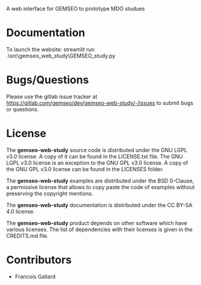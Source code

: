 <!--
Copyright 2021 IRT Saint Exupéry, https://www.irt-saintexupery.com

This work is licensed under the Creative Commons Attribution-ShareAlike 4.0
International License. To view a copy of this license, visit
http://creativecommons.org/licenses/by-sa/4.0/ or send a letter to Creative
Commons, PO Box 1866, Mountain View, CA 94042, USA.
-->

A web interface for GEMSEO to prototype MDO studues

# Documentation

To launch the website:
streamlit run .\src\gemseo_web_study\GEMSEO_study.py

# Bugs/Questions

Please use the gitlab issue tracker at
<https://gitlab.com/gemseo/dev/gemseo-web-study/-/issues>
to submit bugs or questions.

# License

The **gemseo-web-study** source code is distributed under the GNU LGPL v3.0 license.
A copy of it can be found in the LICENSE.txt file.
The GNU LGPL v3.0 license is an exception to the GNU GPL v3.0 license.
A copy of the GNU GPL v3.0 license can be found in the LICENSES folder.

The **gemseo-web-study** examples are distributed under the BSD 0-Clause, a permissive
license that allows to copy paste the code of examples without preserving the
copyright mentions.

The **gemseo-web-study** documentation is distributed under the CC BY-SA 4.0 license.

The **gemseo-web-study** product depends on other software which have various licenses.
The list of dependencies with their licenses is given in the CREDITS.md file.

# Contributors

- Francois Gallard
